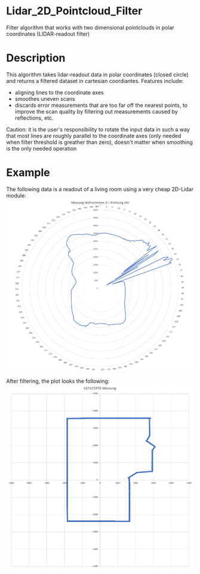 # Lidar_2D_Pointcloud_Filter
Filter algorithm that works with two dimensional pointclouds in polar coordinates (LIDAR-readout filter)

# Description
This algorithm takes lidar-readout data in polar coordinates (closed circle) and returns a filtered dataset in cartesian coordiantes.
Features include:
- aligning lines to the coordinate axes
- smoothes uneven scans
- discards error measurements that are too far off the nearest points, to improve the scan quality by filtering out measurements caused by reflections, etc.

Caution: it is the user's responsibility to rotate the input data in such a way that most lines are roughly parallel to the coordinate axes (only needed when filter threshold is greather than zero), doesn't matter when smoothing is the only needed operation

# Example
The following data is a readout of a living room using a very cheap 2D-Lidar module:
![Input data](input_data.png?raw=true "Input data")

After filtering, the plot looks the following:
![Output data](output_data.png?raw=true "Output data")


